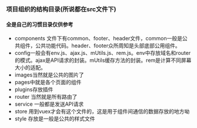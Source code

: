 ### 项目组织的结构目录(所说都在src文件下)

#### 全是自己的习惯目录仅供参考

 - components 文件下有common、footer、header文件，common一般是公共组件，公共功能代码。header、footer众所周知是头部底部公用组件。
 - config一般会有env.js、ajax.js、mUtils.js、rem.js。env中存放域名和router的模式。ajax是API请求的封装。mUtils缓存方法的封装。rem是计算不同屏幕大小的适配。
 - images当然就是公共的图片了
 - pages中就是各个页面的组件
 - plugins存放插件
 - router 当然就是所有路由了
 - service 一般都是发送API请求
 - store 用到vuex才会有这个文件的，这是用于组件间通信的数据存放的地方呦
 - style 存放是一般是公共的样式文件
